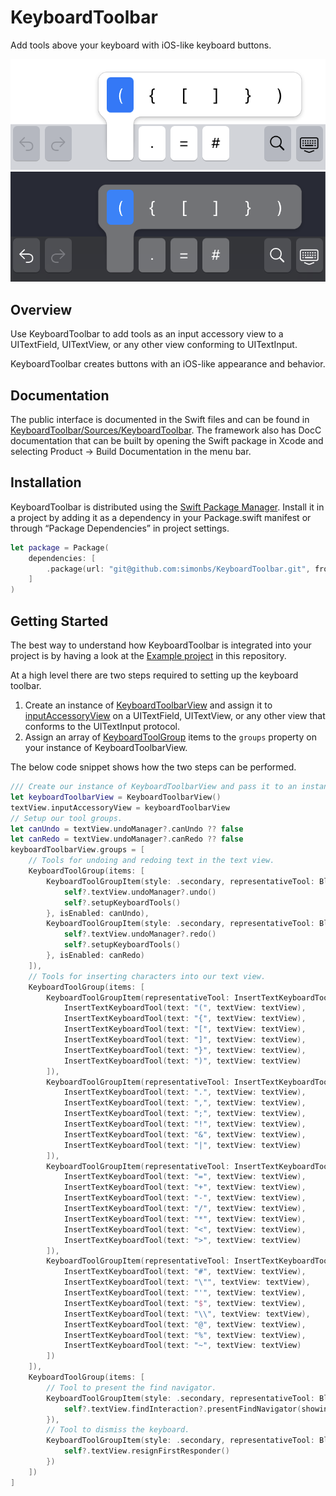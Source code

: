 # KeyboardToolbar

Add tools above your keyboard with iOS-like keyboard buttons.

![](Sources/KeyboardToolbar/Documentation.docc/Resources/keyboard.png#gh-light-mode-only)
![](Sources/KeyboardToolbar/Documentation.docc/Resources/keyboard~dark.png#gh-dark-mode-only)

## Overview

Use KeyboardToolbar to add tools as an input accessory view to a UITextField, UITextView, or any other view conforming to UITextInput.

KeyboardToolbar creates buttons with an iOS-like appearance and behavior.

## Documentation

The public interface is documented in the Swift files and can be found in [KeyboardToolbar/Sources/KeyboardToolbar](https://github.com/simonbs/KeyboardToolbar/tree/main/Sources/KeyboardToolbar). The framework also has DocC documentation that can be built by opening the Swift package in Xcode and selecting Product -> Build Documentation in the menu bar.

## Installation

KeyboardToolbar is distributed using the [Swift Package Manager](https://www.swift.org/package-manager/). Install it in a project by adding it as a dependency in your Package.swift manifest or through “Package Dependencies” in project settings.

```swift
let package = Package(
    dependencies: [
        .package(url: "git@github.com:simonbs/KeyboardToolbar.git", from: "0.1.0")
    ]
)
```

## Getting Started

The best way to understand how KeyboardToolbar is integrated into your project is by having a look at the [Example project](Example/Example) in this repository.

At a high level there are two steps required to setting up the keyboard toolbar.

1. Create an instance of [KeyboardToolbarView](https://github.com/simonbs/KeyboardToolbar/blob/main/Sources/KeyboardToolbar/KeyboardToolbarView.swift) and assign it to [inputAccessoryView](https://developer.apple.com/documentation/uikit/uitextfield/1619627-inputaccessoryview) on a UITextField, UITextView, or any other view that conforms to the UITextInput protocol.
2. Assign an array of [KeyboardToolGroup](https://github.com/simonbs/KeyboardToolbar/blob/main/Sources/KeyboardToolbar/KeyboardToolGroup.swift) items to the `groups` property on your instance of KeyboardToolbarView.

The below code snippet shows how the two steps can be performed.

```swift
/// Create our instance of KeyboardToolbarView and pass it to an instance of UITextView.
let keyboardToolbarView = KeyboardToolbarView()
textView.inputAccessoryView = keyboardToolbarView
// Setup our tool groups.
let canUndo = textView.undoManager?.canUndo ?? false
let canRedo = textView.undoManager?.canRedo ?? false
keyboardToolbarView.groups = [
    // Tools for undoing and redoing text in the text view.
    KeyboardToolGroup(items: [
        KeyboardToolGroupItem(style: .secondary, representativeTool: BlockKeyboardTool(symbolName: "arrow.uturn.backward") { [weak self] in
            self?.textView.undoManager?.undo()
            self?.setupKeyboardTools()
        }, isEnabled: canUndo),
        KeyboardToolGroupItem(style: .secondary, representativeTool: BlockKeyboardTool(symbolName: "arrow.uturn.forward") { [weak self] in
            self?.textView.undoManager?.redo()
            self?.setupKeyboardTools()
        }, isEnabled: canRedo)
    ]),
    // Tools for inserting characters into our text view.
    KeyboardToolGroup(items: [
        KeyboardToolGroupItem(representativeTool: InsertTextKeyboardTool(text: "(", textView: textView), tools: [
            InsertTextKeyboardTool(text: "(", textView: textView),
            InsertTextKeyboardTool(text: "{", textView: textView),
            InsertTextKeyboardTool(text: "[", textView: textView),
            InsertTextKeyboardTool(text: "]", textView: textView),
            InsertTextKeyboardTool(text: "}", textView: textView),
            InsertTextKeyboardTool(text: ")", textView: textView)
        ]),
        KeyboardToolGroupItem(representativeTool: InsertTextKeyboardTool(text: ".", textView: textView), tools: [
            InsertTextKeyboardTool(text: ".", textView: textView),
            InsertTextKeyboardTool(text: ",", textView: textView),
            InsertTextKeyboardTool(text: ";", textView: textView),
            InsertTextKeyboardTool(text: "!", textView: textView),
            InsertTextKeyboardTool(text: "&", textView: textView),
            InsertTextKeyboardTool(text: "|", textView: textView)
        ]),
        KeyboardToolGroupItem(representativeTool: InsertTextKeyboardTool(text: "=", textView: textView), tools: [
            InsertTextKeyboardTool(text: "=", textView: textView),
            InsertTextKeyboardTool(text: "+", textView: textView),
            InsertTextKeyboardTool(text: "-", textView: textView),
            InsertTextKeyboardTool(text: "/", textView: textView),
            InsertTextKeyboardTool(text: "*", textView: textView),
            InsertTextKeyboardTool(text: "<", textView: textView),
            InsertTextKeyboardTool(text: ">", textView: textView)
        ]),
        KeyboardToolGroupItem(representativeTool: InsertTextKeyboardTool(text: "#", textView: textView), tools: [
            InsertTextKeyboardTool(text: "#", textView: textView),
            InsertTextKeyboardTool(text: "\"", textView: textView),
            InsertTextKeyboardTool(text: "'", textView: textView),
            InsertTextKeyboardTool(text: "$", textView: textView),
            InsertTextKeyboardTool(text: "\\", textView: textView),
            InsertTextKeyboardTool(text: "@", textView: textView),
            InsertTextKeyboardTool(text: "%", textView: textView),
            InsertTextKeyboardTool(text: "~", textView: textView)
        ])
    ]),
    KeyboardToolGroup(items: [
        // Tool to present the find navigator.
        KeyboardToolGroupItem(style: .secondary, representativeTool: BlockKeyboardTool(symbolName: "magnifyingglass") { [weak self] in
            self?.textView.findInteraction?.presentFindNavigator(showingReplace: false)
        }),
        // Tool to dismiss the keyboard.
        KeyboardToolGroupItem(style: .secondary, representativeTool: BlockKeyboardTool(symbolName: "keyboard.chevron.compact.down") { [weak self] in
            self?.textView.resignFirstResponder()
        })
    ])
]
```

